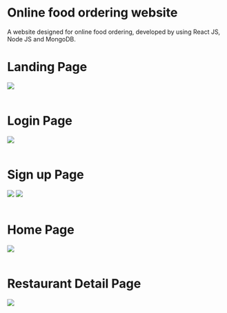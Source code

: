 # Online food ordering website

A website designed for online food ordering, developed by using React JS, Node JS and MongoDB.

<h1>Landing Page</h1>
<img src="https://github.com/saske999cz/foodngo/blob/feature/user-account/src/image/landpage.png">

<br>
<br>
<h1>Login Page</h1>
<img src="https://github.com/saske999cz/foodngo/blob/feature/user-account/src/image/login.png">

<br>
<br>
<h1>Sign up Page</h1>
<img src="https://github.com/saske999cz/foodngo/blob/feature/user-account/src/image/signup.png">
<img src="https://github.com/saske999cz/foodngo/blob/feature/user-account/src/image/signup1.png">

<br>
<br>
<h1>Home Page</h1>
<img src="https://github.com/saske999cz/foodngo/blob/feature/user-account/src/image/food.png">

<br>
<br>
<h1>Restaurant Detail Page</h1>
<img src="https://github.com/saske999cz/foodngo/blob/feature/user-account/src/image/restaurant.png">
<br>


